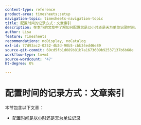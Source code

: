 ```yaml
---
content-type: reference
product-area: timesheets;setup
navigation-topic: timesheets-navigation-topic
title: 配置时间的记录方式：文章索引
description: 在本节的文章中了解如何配置您是以小时还是天为单位记录时间。
author: Lisa
feature: Timesheets
recommendations: noDisplay, noCatalog
exl-id: 77d93ac2-0252-4b2d-90b5-cbb34ed46e89
source-git-commit: 69cd5fb1d089b81b7a1673609b92537137b6b68e
workflow-type: tm+mt
source-wordcount: '47'
ht-degree: 0%

---
```


# 配置时间的记录方式：文章索引

本节包含以下文章：

* [配置时间是以小时还是天为单位记录](../../timesheets/config-timesheet-prefs/config-time-logged-hrs-days.md)
